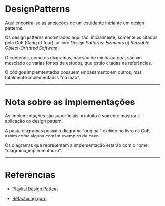 # DesignPatterns

Aqui encontra-se as anotações de um estudante iniciante em design patterns.

Os design patterns encontrados aqui são, inicialmente, somente os citados pela GoF (Gang of four) no livro _Design Patterns: Elements of Reusable Object-Oriented Software_

O conteúdo, como os diagramas, não são de minha autoria, são um mesclado de várias fontes de estudos, que estão citadas na referências.

O códigos implemtentados possuem embasamento em outros, mas totalmente implementados "na mão".

---
# Nota sobre as implementações

As implementações são superficiais, o intuito é somente mostrar a aplicação do design pattern.

A pasta diagramas possui o diagrama "original" exibido no livro do GoF, assim como alguns contém exemplos de caso.

Os diagramas que representam a implementação estarão com o nome: "diagrama_implementacao".

---

# Referências

* [Playlist Design Pattern](https://youtube.com/playlist?list=PLbIBj8vQhvm0VY5YrMrafWaQY2EnJ3j8H)

* [Refactoring guru](https://refactoring.guru/pt-br) 

